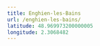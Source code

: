 ```yaml
---
title: Enghien-les-Bains
url: /enghien-les-bains/
latitude: 48.969973200000005
longitude: 2.3068482
---
```

